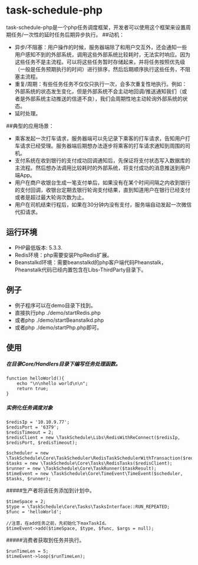 task-schedule-php
==========

task-schedule-php是一个php任务调度框架，开发者可以使用这个框架来设置周期任务/一次性的延时任务后期异步执行。
##动机：
* 异步/不阻塞：用户操作的时候，服务器端除了和用户交互外，还会通知一些用户感知不到的外部系统，调用这些外部系统比较耗时，无法实时响应。因为这些任务不是主流程。可以将这些任务暂时存储起来，并将任务按照优先级（一般是任务预期执行的时间）进行排序，然后后期顺序执行这些任务，不阻塞主流程。
* 重复/周期：有些任务任务不仅仅只执行一次，会多次重复性地执行。例如：外部系统的状态发生变化，但是外部系统不会主动地回调/推送通知我们（或者是外部系统主动推送的信道不良），我们会周期性地主动轮询外部系统的状态。
* 延时处理。




##典型的应用场景：
* 乘客发起一次打车请求，服务器端可以先记录下乘客的打车请求，告知用户打车请求已经受理。服务器端后期想办法逐步将乘客的打车请求通知到周围的司机。
* 支付系统在收到银行的支付成功回调通知后，先保证将支付状态写入数据库的主流程。然后想办法调用比较耗时的外部系统，将支付成功的消息推送到用户端App。
* 用户在商户收银台生成一笔支付单后，如果没有在某个时间间隔之内收到银行的支付回调，收银台定期去银行轮询支付结果，直到知道用户在银行已经支付或者是超过最大轮询次数为止。
* 用户在司机结束行程后，如果在30分钟内没有支付，服务端自动发起一次微信代扣请求。





## 运行环境

* PHP最低版本: 5.3.3.
* Redis环境：php需要安装PhpRedis扩展。
* Beanstalkd环境：需要beanstalkd的php客户端代码Pheanstalk，Pheanstalk代码已经内置包含在Libs-ThirdParty目录下。






## 例子

* 例子程序可以在demo目录下找到。
* 直接执行php ./demo/startRedis.php
* 或者php ./demo/startBeanstalkd.php
* 或者php ./demo/startPhp.php即可。




## 使用

##### 在目录Core/Handlers目录下编写任务处理函数。
```
function helloWorld(){
    echo "\n\nhello world\n\n";
    return true;
}
```


##### 实例化任务调度对象
```
$redisIp = '10.10.9.77';
$redisPort = '6379';
$redisTimeout = 2;
$redisClient = new \TaskSchedule\Libs\RedisWithReConnect($redisIp, $redisPort, $redisTimeout);

$scheduler = new \TaskSchedule\Core\TaskScheduler\RedisTaskSchedulerWithTransaction($redisClient);
$tasks = new \TaskSchedule\Core\Tasks\RedisTasks($redisClient);
$runner = new \TaskSchedule\Core\TaskRunner($taskResult);
$timeEvent = new \TaskSchedule\Core\TimeEvent\TimeEvent($scheduler, $tasks, $runner);
```

#####生产者将该任务添加到计划中。
```
$timeSpace = 2;
$type = \TaskSchedule\Core\Tasks\TasksInterface::RUN_REPEATED;
$func = 'helloWorld';

//注意，在add任务之前，先初始化下maxTaskId。
$timeEvent->add($timeSpace, $type, $func, $args = null);
```


#####消费者获取到任务并执行。
```
$runTimeLen = 5; 
$timeEvent->loop($runTimeLen);
```


